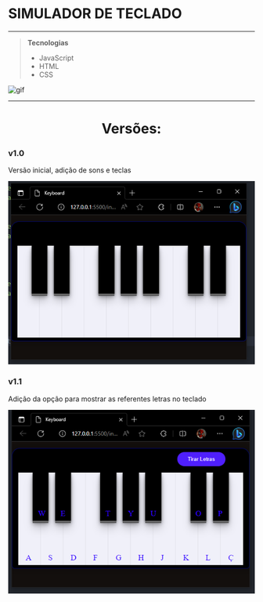 # SIMULADOR DE TECLADO
---
> __Tecnologias__
> - JavaScript
> - HTML
> - CSS


![gif](img/gif.gif)

---
<h1 align="center">Versões:</h1>

### v1.0
Versão inicial, adição de sons e teclas 

![V1.0](img/image-2.png)



### v1.1
Adição da opção para mostrar as referentes letras no teclado 

![V1.1](img/image-1.png)
